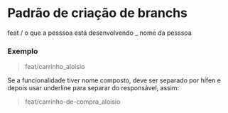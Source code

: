 # Padrão de criação de branchs

feat / o que a pesssoa está desenvolvendo _ nome da pesssoa

### Exemplo

> feat/carrinho_aloisio

Se a funcionalidade tiver nome composto, deve ser separado por hífen e depois usar underline para separar do responsável, assim:

> feat/carrinho-de-compra_aloisio
